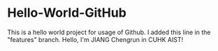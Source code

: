 # Hello-World-GitHub
This is a hello world project for usage of Github.
I added this line in the "features" branch.
Hello, I'm JIANG Chengrun in CUHK AIST!
